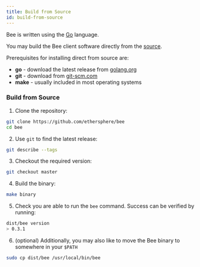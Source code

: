 ```yaml
---
title: Build from Source
id: build-from-source
---
```


Bee is written using the [Go](https://golang.org) language. 

You may build the Bee client software directly from the [source](https://github.com/ethersphere/bee).

Prerequisites for installing direct from source are:

- **go** - download the latest release from [golang.org](https://golang.org/dl)
- **git** - download from [git-scm.com](https://git-scm.com/)
- **make** - usually included in most operating systems

### Build from Source

1) Clone the repository:
```sh
git clone https://github.com/ethersphere/bee
cd bee
```

2) Use `git` to find the latest release:
```sh
git describe --tags
```

3) Checkout the required version:

```sh
git checkout master
```

4) Build the binary:

```sh
make binary
```

5) Check you are able to run the `bee` command. Success can be verified by running:
```sh
dist/bee version
> 0.3.1
```

6) (optional) Additionally, you may also like to move the Bee binary to somewhere in your `$PATH`
```sh
sudo cp dist/bee /usr/local/bin/bee
```
